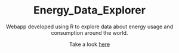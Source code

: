 <div align="center">
<h1>Energy_Data_Explorer</h1>
<p>Webapp developed using R to explore data about energy usage and consumption around the world.<p>

<p> Take a look 
<a href= "https://rileysuomi.shinyapps.io/final_app/">here</a></p>
</div>
